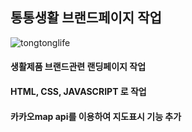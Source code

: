 ## 통통생활 브랜드페이지 작업

![tongtonglife](https://github.com/leeminy94/Brandpage_tongtonglife/assets/83267264/4acb1f61-fed2-48d5-b63f-774d7735df05)


#### 생활제품 브랜드관련 랜딩페이지 작업
#### HTML, CSS, JAVASCRIPT 로 작업
#### 카카오map api를 이용하여 지도표시 기능 추가